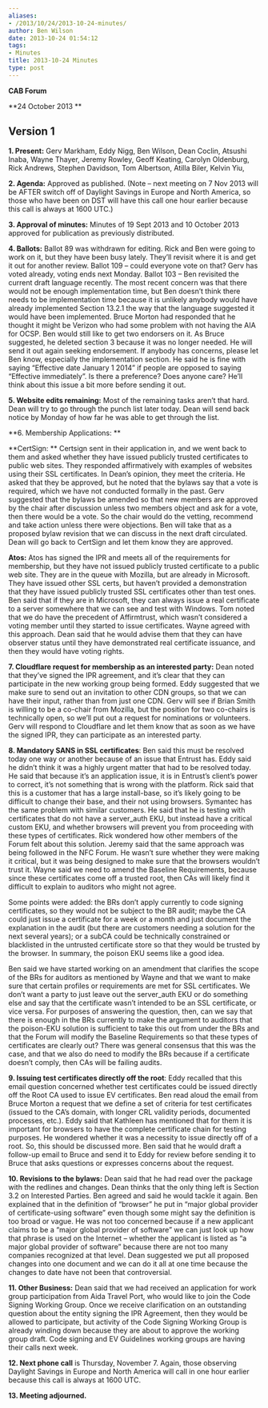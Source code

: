 ```yaml
---
aliases:
- /2013/10/24/2013-10-24-minutes/
author: Ben Wilson
date: 2013-10-24 01:54:12
tags:
- Minutes
title: 2013-10-24 Minutes
type: post
---
```


**CAB Forum**

\*\*24 October 2013 \*\*

## Version 1

**1. Present:** Gerv Markham, Eddy Nigg, Ben Wilson, Dean Coclin, Atsushi Inaba, Wayne Thayer, Jeremy Rowley, Geoff Keating, Carolyn Oldenburg, Rick Andrews, Stephen Davidson, Tom Albertson, Atilla Biler, Kelvin Yiu,

**2. Agenda:** Approved as published. (Note – next meeting on 7 Nov 2013 will be AFTER switch off of Daylight Savings in Europe and North America, so those who have been on DST will have this call one hour earlier because this call is always at 1600 UTC.)

**3. Approval of minutes:** Minutes of 19 Sept 2013 and 10 October 2013 approved for publication as previously distributed.

**4. Ballots:** Ballot 89 was withdrawn for editing. Rick and Ben were going to work on it, but they have been busy lately. They’ll revisit where it is and get it out for another review. Ballot 109 – could everyone vote on that? Gerv has voted already, voting ends next Monday. Ballot 103 – Ben revisited the current draft language recently. The most recent concern was that there would not be enough implementation time, but Ben doesn’t think there needs to be implementation time because it is unlikely anybody would have already implemented Section 13.2.1 the way that the language suggested it would have been implemented. Bruce Morton had responded that he thought it might be Verizon who had some problem with not having the AIA for OCSP. Ben would still like to get two endorsers on it. As Bruce suggested, he deleted section 3 because it was no longer needed. He will send it out again seeking endorsement. If anybody has concerns, please let Ben know, especially the implementation section. He said he is fine with saying “Effective date January 1 2014” if people are opposed to saying “Effective immediately”. Is there a preference? Does anyone care? He’ll think about this issue a bit more before sending it out.

**5. Website edits remaining:** Most of the remaining tasks aren’t that hard. Dean will try to go through the punch list later today. Dean will send back notice by Monday of how far he was able to get through the list.

\*\*6. Membership Applications: \*\*

\*\*CertSign: \*\* Certsign sent in their application in, and we went back to them and asked whether they have issued publicly trusted certificates to public web sites. They responded affirmatively with examples of websites using their SSL certificates. In Dean’s opinion, they meet the criteria. He asked that they be approved, but he noted that the bylaws say that a vote is required, which we have not conducted formally in the past. Gerv suggested that the bylaws be amended so that new members are approved by the chair after discussion unless two members object and ask for a vote, then there would be a vote. So the chair would do the vetting, recommend and take action unless there were objections. Ben will take that as a proposed bylaw revision that we can discuss in the next draft circulated. Dean will go back to CertSign and let them know they are approved.

**Atos:** Atos has signed the IPR and meets all of the requirements for membership, but they have not issued publicly trusted certificate to a public web site. They are in the queue with Mozilla, but are already in Microsoft. They have issued other SSL certs, but haven’t provided a demonstration that they have issued publicly trusted SSL certificates other than test ones. Ben said that if they are in Microsoft, they can always issue a real certificate to a server somewhere that we can see and test with Windows. Tom noted that we do have the precedent of Affirmtrust, which wasn’t considered a voting member until they started to issue certificates. Wayne agreed with this approach. Dean said that he would advise them that they can have observer status until they have demonstrated real certificate issuance, and then they would have voting rights.  

**7. Cloudflare request for membership as an interested party:** Dean noted that they’ve signed the IPR agreement, and it’s clear that they can participate in the new working group being formed. Eddy suggested that we make sure to send out an invitation to other CDN groups, so that we can have their input, rather than from just one CDN. Gerv will see if Brian Smith is willing to be a co-chair from Mozilla, but the position for two co-chairs is technically open, so we’ll put out a request for nominations or volunteers. Gerv will respond to Cloudflare and let them know that as soon as we have the signed IPR, they can participate as an interested party.

**8. Mandatory SANS in SSL certificates**: Ben said this must be resolved today one way or another because of an issue that Entrust has. Eddy said he didn’t think it was a highly urgent matter that had to be resolved today. He said that because it’s an application issue, it is in Entrust’s client’s power to correct, it’s not something that is wrong with the platform. Rick said that this is a customer that has a large install-base, so it’s likely going to be difficult to change their base, and their not using browsers. Symantec has the same problem with similar customers. He said that he is testing with certificates that do not have a server_auth EKU, but instead have a critical custom EKU, and whether browsers will prevent you from proceeding with these types of certificates. Rick wondered how other members of the Forum felt about this solution. Jeremy said that the same approach was being followed in the NFC Forum. He wasn’t sure whether they were making it critical, but it was being designed to make sure that the browsers wouldn’t trust it. Wayne said we need to amend the Baseline Requirements, because since these certificates come off a trusted root, then CAs will likely find it difficult to explain to auditors who might not agree.

Some points were added: the BRs don’t apply currently to code signing certificates, so they would not be subject to the BR audit; maybe the CA could just issue a certificate for a week or a month and just document the explanation in the audit (but there are customers needing a solution for the next several years); or a subCA could be technically constrained or blacklisted in the untrusted certificate store so that they would be trusted by the browser. In summary, the poison EKU seems like a good idea.

Ben said we have started working on an amendment that clarifies the scope of the BRs for auditors as mentioned by Wayne and that we want to make sure that certain profiles or requirements are met for SSL certificates. We don’t want a party to just leave out the server_auth EKU or do something else and say that the certificate wasn’t intended to be an SSL certificate, or vice versa. For purposes of answering the question, then, can we say that there is enough in the BRs currently to make the argument to auditors that the poison-EKU solution is sufficient to take this out from under the BRs and that the Forum will modify the Baseline Requirements so that these types of certificates are clearly out? There was general consensus that this was the case, and that we also do need to modify the BRs because if a certificate doesn’t comply, then CAs will be failing audits.

**9. Issuing test certificates directly off the root**: Eddy recalled that this email question concerned whether test certificates could be issued directly off the Root CA used to issue EV certificates. Ben read aloud the email from Bruce Morton a request that we define a set of criteria for test certificates (issued to the CA’s domain, with longer CRL validity periods, documented processes, etc.). Eddy said that Kathleen has mentioned that for them it is important for browsers to have the complete certificate chain for testing purposes. He wondered whether it was a necessity to issue directly off of a root. So, this should be discussed more. Ben said that he would draft a follow-up email to Bruce and send it to Eddy for review before sending it to Bruce that asks questions or expresses concerns about the request.

**10. Revisions to the bylaws:** Dean said that he had read over the package with the redlines and changes. Dean thinks that the only thing left is Section 3.2 on Interested Parties. Ben agreed and said he would tackle it again. Ben explained that in the definition of “browser” he put in “major global provider of certificate-using software” even though some might say the definition is too broad or vague. He was not too concerned because if a new applicant claims to be a “major global provider of software” we can just look up how that phrase is used on the Internet – whether the applicant is listed as “a major global provider of software” because there are not too many companies recognized at that level. Dean suggested we put all proposed changes into one document and we can do it all at one time because the changes to date have not been that controversial.

**11. Other Business:** Dean said that we had received an application for work group participation from Aida Travel Port, who would like to join the Code Signing Working Group. Once we receive clarification on an outstanding question about the entity signing the IPR Agreement, then they would be allowed to participate, but activity of the Code Signing Working Group is already winding down because they are about to approve the working group draft. Code signing and EV Guidelines working groups are having their calls next week.

**12. Next phone call** is Thursday, November 7. Again, those observing Daylight Savings in Europe and North America will call in one hour earlier because this call is always at 1600 UTC.

**13. Meeting adjourned.**
